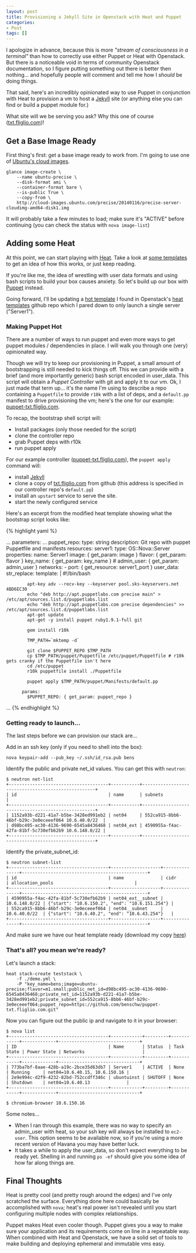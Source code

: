 ```yaml
---
layout: post
title: Provisioning a Jekyll Site in Openstack with Heat and Puppet
categories:
- Post
tags: []
---
```


I apologize in advance, because this is more _"stream of consciousness in a terminal"_ than how to correctly use either Puppet or Heat with Openstack. But there is a noticeable void in terms of community Openstack documentation, so I figure putting something out there is better then nothing... and hopefully people will comment and tell me how I _should_ be doing things.

That said, here's an incredibly opinionated way to use Puppet in conjunction with Heat to provision a vm to host a [Jekyll](http://jekyllrb.com/) site (or anything else you can find or build a puppet module for.) 

What site will we be serving you ask? Why this one of course ([txt.fliglio.com](https://github.com/benschw/txt.fliglio.com))!

<!--more-->

## Get a Base Image Ready

First thing's first: get a base image ready to work from. I'm going to use one of [Ubuntu's cloud images](http://cloud-images.ubuntu.com/).

	glance image-create \
		--name ubuntu-precise \
		--disk-format ami \
		--container-format bare \
		--is-public True \
		--copy-from \
		http://cloud-images.ubuntu.com/precise/20140116/precise-server-cloudimg-amd64-disk1.img

It will probably take a few minutes to load; make sure it's "ACTIVE" before continuing (you can check the status with `nova image-list`)

## Adding some Heat

At this point, we can start playing with [Heat](https://wiki.openstack.org/wiki/Heat). Take a look at [some templates](https://github.com/openstack/heat-templates) to get an idea of how this works, or just keep reading. 

If you're like me, the idea of wrestling with user data formats and using bash scripts to build your box causes anxiety. So let's build up our box with [Puppet](http://puppetlabs.com/) instead.

Going forward, I'll be updating a [hot template](https://github.com/openstack/heat-templates/blob/master/hot/servers_in_existing_neutron_net.yaml) I found in Openstack's [heat templates](https://github.com/openstack/heat-templates) github repo which I pared down to only launch a single server ("Server1").

### Making Puppet Hot

There are a number of ways to run puppet and even more ways to get puppet modules / dependencies in place. I will walk you through one (very) opinionated way. 

Though we will try to keep our provisioning in Puppet, a small amount of bootstrapping is still needed to kick things off. This we can provide with a brief (and more importantly generic) bash script encoded in user\_data. This script will obtain a _Puppet Controller_  with git and apply it to our vm. Ok, I just made that term up... it's the name I'm using to describe a repo containing a `Puppetfile` to provide `r10k` with a list of deps, and a `default.pp` manifest to drive provisioning the vm; here's the one for our example: [puppet-txt.fliglio.com](https://github.com/benschw/puppet-txt.fliglio.com).

To recap, the bootstrap shell script will:

- Install packages (only those needed for the script)
- clone the controller repo
- grab Puppet deps with r10k
- run puppet apply

For our example controller ([puppet-txt.fliglio.com](https://github.com/benschw/puppet-txt.fliglio.com)), the `puppet apply` command will:

- install [Jekyll](http://jekyllrb.com/)
- clone a copy of [txt.fliglio.com](https://github.com/benschw/txt.fliglio.com) from github (this address is specified in our controller repo's `default.pp`)
- install an `upstart` service to serve the site.
- start the newly configured service


Here's an excerpt from the modified heat template showing what the bootstrap script looks like:

{% highlight yaml %}

...
parameters:
  ...
  puppet_repo:
    type: string
    description: Git repo with puppet Puppetfile and manifests
resources:
  server1:
    type: OS::Nova::Server
    properties:
      name: Server1
      image: { get_param: image }
      flavor: { get_param: flavor }
      key_name: { get_param: key_name }
      # admin_user: { get_param: admin_user }
      networks:
        - port: { get_resource: server1_port }
      user_data: 
        str_replace:
          template: |
            #!/bin/bash

            apt-key adv --recv-key --keyserver pool.sks-keyservers.net 4BD6EC30
            echo "deb http://apt.puppetlabs.com precise main" > /etc/apt/sources.list.d/puppetlabs.list
            echo "deb http://apt.puppetlabs.com precise dependencies" >> /etc/apt/sources.list.d/puppetlabs.list
            apt-get update
            apt-get -y install puppet ruby1.9.1-full git

            gem install r10k

            TMP_PATH=`mktemp -d`

            git clone $PUPPET_REPO $TMP_PATH
            cp $TMP_PATH/puppet/Puppetfile /etc/puppet/Puppetfile # r10k gets cranky if the Puppetfile isn't here
            cd /etc/puppet
            r10k puppetfile install ./Puppetfile

            puppet apply $TMP_PATH/puppet/Manifests/default.pp

          params:
            $PUPPET_REPO: { get_param: puppet_repo }

...	
{% endhighlight %}

### Getting ready to launch...

The last steps before we can provision our stack are...

Add in an ssh key (only if you need to shell into the box):

	nova keypair-add --pub_key ~/.ssh/id_rsa.pub bens

Identify the public and private net_id values. You can get this with `neutron`:

	$ neutron net-list
	+--------------------------------------+-----------+----------------------------------------------------+
	| id                                   | name      | subnets                                            |
	+--------------------------------------+-----------+----------------------------------------------------+
	| 1152a93b-d221-41a7-b5be-3428ed991eb2 | net04     | 552ca915-8bb6-46bf-b29c-3e0eceeef064 10.6.40.0/22  |
	| d98bc495-ac30-4136-9690-6545a8436468 | net04_ext | 4590955a-f4ac-42fa-81bf-5c730efb62b9 10.6.148.0/22 |
	+--------------------------------------+-----------+----------------------------------------------------+

Identify the private\_subnet\_id:

	$ neutron subnet-list
	+--------------------------------------+-------------------+---------------+------------------------------------------------+
	| id                                   | name              | cidr          | allocation_pools                               |
	+--------------------------------------+-------------------+---------------+------------------------------------------------+
	| 4590955a-f4ac-42fa-81bf-5c730efb62b9 | net04_ext__subnet | 10.6.148.0/22 | {"start": "10.6.150.2", "end": "10.6.151.254"} |
	| 552ca915-8bb6-46bf-b29c-3e0eceeef064 | net04__subnet     | 10.6.40.0/22  | {"start": "10.6.40.2", "end": "10.6.43.254"}   |
	+--------------------------------------+-------------------+---------------+------------------------------------------------+


And make sure we have our heat template ready (download my copy [here](https://raw.github.com/benschw/puppet-txt.fliglio.com/master/demo.yml))

### That's all? you mean we're ready?

Let's launch a stack:

	heat stack-create teststack \
		-f ./demo.yml \
		-P "key_name=bens;image=ubuntu-precise;flavor=m1.small;public_net_id=d98bc495-ac30-4136-9690-6545a8436468;private_net_id=1152a93b-d221-41a7-b5be-3428ed991eb2;private_subnet_id=552ca915-8bb6-46bf-b29c-3e0eceeef064;puppet_repo=https://github.com/benschw/puppet-txt.fliglio.com.git"


Now you can figure out the public ip and navigate to it in your browser:

	$ nova list
	+--------------------------------------+------------+---------+------------+-------------+-------------------------------+
	| ID                                   | Name       | Status  | Task State | Power State | Networks                      |
	+--------------------------------------+------------+---------+------------+-------------+-------------------------------+
	| 773ba7bf-8aae-428b-a19c-2bce35d63db7 | Server1    | ACTIVE  | None       | Running     | net04=10.6.40.15, 10.6.150.16 |
	| 2e9e994c-d2f9-4232-82bd-752ccdff346c | ubuntuinst | SHUTOFF | None       | Shutdown    | net04=10.6.40.13              |
	+--------------------------------------+------------+---------+------------+-------------+-------------------------------+

	$ chromium-browser 10.6.150.16


Some notes...

- When I ran through this example, there was no way to specify an admin_user with heat, so your ssh key will always be installed to `ec2-user`. This option seems to be available now, so if you're using a more recent version of Havana you may have better luck. 
- It takes a while to apply the user_data, so don't expect everything to be ready yet. Shelling in and running `ps -ef` should give you some idea of how far along things are.

## Final Thoughts

Heat is pretty cool (and pretty rough around the edges) and I've only scratched the surface. Everything done here could basically be accomplished with `nova`; heat's real power isn't revealed until you start configuring multiple nodes with complex relationships.

Puppet makes Heat even cooler though. Puppet gives you a way to make sure your application and its requirements come on line in a repeatable way. When combined with Heat and Openstack, we have a solid set of tools to make building and deploying ephemeral and immutable vms easy.
